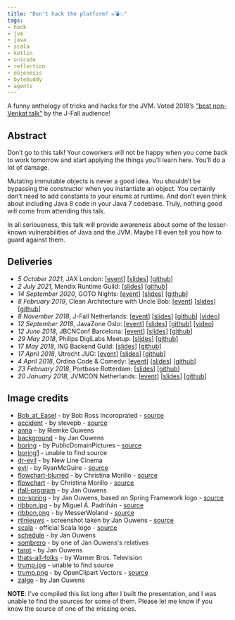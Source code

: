 ```yaml
---
title: "Don't hack the platform? ☠️💣💥"
tags:
- hack
- jvm
- java
- scala
- kotlin
- unicode
- reflection
- objenesis
- bytebuddy
- agents
---
```

A funny anthology of tricks and hacks for the JVM. Voted 2018’s ["best non-Venkat talk"](https://nljug.org/nieuws/j-fall-2018-the-top-10-sessions/) by the J-Fall audience!

## Abstract
Don’t go to this talk! Your coworkers will not be happy when you come back to work tomorrow and start applying the things you’ll learn here. You’ll do a lot of damage.

Mutating immutable objects is never a good idea. You shouldn’t be bypassing the constructor when you instantiate an object. You certainly don’t need to add constants to your enums at runtime. And don’t even think about including Java 8 code in your Java 7 codebase. Truly, nothing good will come from attending this talk.

In all seriousness, this talk will provide awareness about some of the lesser-known vulnerabilities of Java and the JVM. Maybe I’ll even tell you how to guard against them.

## Deliveries
* _5 October 2021_, JAX London: [[event](https://jaxlondon.com/program/)] [[slides](../slides/donthack/2021-10-05-jax-london)] [[github](https://github.com/jqno/talks/tree/main/_slides/donthack/2021-10-05-jax-london)]
* _2 July 2021_, Mendix Runtime Guild: [[slides](../slides/donthack/2021-07-02-mendix)] [[github](https://github.com/jqno/talks/tree/main/_slides/donthack/2021-07-02-mendix)]
* _14 September 2020_, GOTO Nights: [[event](https://www.meetup.com/GOTO-Nights-Amsterdam/events/273095070/)] [[slides](../slides/donthack/2020-09-14-goto-nights)] [[github](https://github.com/jqno/talks/tree/main/_slides/donthack/2020-09-14-goto-nights)]
* _8 February 2019_, Clean Architecture with Uncle Bob: [[event](https://www.meetup.com/Utrecht-Java-User-Group/events/257794904/)] [[slides](../slides/donthack/2019-02-08-uncle-bob-utrecht)] [[github](https://github.com/jqno/talks/tree/main/_slides/donthack/2019-02-08-uncle-bob-utrecht)]
* _8 November 2018_, J-Fall Netherlands: [[event](https://2018.jfall.nl/sessions/dont-hack-the-jvm/)] [[slides](http://jqno.nl/dont-hack-the-platform-talk/2018-11-08-jfall/)] [[github](https://github.com/jqno/talks/tree/main/_slides/donthack/2018-11-08-jfall)] [[video](https://www.youtube.com/watch?v=3750lsxn8m8)]
* _12 September 2018_, JavaZone Oslo: [[event](https://2018.javazone.no/)] [[slides](http://jqno.nl/dont-hack-the-platform-talk/2018-09-12-javazone/)] [[github](https://github.com/jqno/talks/tree/main/_slides/donthack/2018-09-12-javazone)] [[video](https://vimeo.com/289655964)]
* _12 June 2018_, JBCNConf Barcelona: [[event](http://www.jbcnconf.com/2018/infoSpeaker.html?ref=SmFuT3V3ZW5zamFuLm91d2Vuc0BnbWFpbC5jb20=)] [[slides](http://jqno.nl/dont-hack-the-platform-talk/2018-06-12-jbcnconf/)] [[github](https://github.com/jqno/talks/tree/main/_slides/donthack/2018-06-12-jbcnconf)]
* _29 May 2018_, Philips DigiLabs Meetup: [[slides](../slides/donthack/2018-05-29-philips/)] [[github](http://github.com/jqno/talks/tree/main/_slides/donthack/2018-05-29-philips)]
* _17 May 2018_, ING Backend Guild: [[slides](../slides/donthack-2018-05-17-ing/)] [[github](https://github.com/jqno/talks/tree/main/_slides/donthack/2018-05-17-ing)]
* _17 April 2018_, Utrecht JUG: [[event](https://www.meetup.com/Utrecht-Java-User-Group/events/247737886/)] [[slides](http://jqno.nl/dont-hack-the-platform-talk/2018-04-17-utrecht-jug/)] [[github](https://github.com/jqno/talks/tree/main/_slides/donthack/2018-04-17-utrecht-jug)]
* _4 April 2018_, Ordina Code & Comedy: [[event](https://codeandcomedy.nl/)] [[slides](../slides/donthack/2018-04-04-ordina-code-&-comedy/)] [[github](https://github.com/jqno/talks/tree/main/_slides/donthack/2018-04-04-ordina-code-&-comedy)]
* _23 February 2018_, Portbase Rotterdam: [[slides](../slides/donthack/2018-02-23-portbase/)] [[github](https://github.com/jqno/talks/tree/main/_slides/donthack/2018-02-23-portbase)]
* _20 January 2018_, JVMCON Netherlands: [[event](https://jvmcon.com/)] [[slides](http://jqno.nl/dont-hack-the-platform-talk/2018-01-30-jvmcon/)] [[github](https://github.com/jqno/talks/tree/main/_slides/donthack/2018-01-30-jvmcon)]

## Image credits
* [Bob_at_Easel](/talks/slides/donthack/images/Bob_at_Easel.jpg) - by Bob Ross Incoroprated - [source](https://en.wikipedia.org/wiki/File:Bob_at_Easel.jpg)
* [accident](/talks/slides/donthack/images/accident.jpg) - by stevepb - [source](https://pixabay.com/photos/slip-up-danger-careless-slippery-709045/)
* [anna](/talks/slides/donthack/images/anna.jpg) - by Riemke Ouwens
* [background](/talks/slides/donthack/images/background.jpg) - by Jan Ouwens
* [boring](/talks/slides/donthack/images/boring.jpg) - by PublicDomainPictures - [source](https://pixabay.com/photos/book-bored-college-education-15584/)
* [boring1](/talks/slides/donthack/images/boring1.jpg) - unable to find source
* [dr-evil](/talks/slides/donthack/images/dr-evil.jpg) - by New Line Cinema
* [evil](/talks/slides/donthack/images/evil.jpg) - by RyanMcGuire - [source](https://pixabay.com/photos/suit-business-man-business-man-673697/)
* [flowchart-blurred](/talks/slides/donthack/images/flowchart-blurred.jpg) - by Christina Morillo - [source](https://www.pexels.com/photo/white-dry-erase-board-with-red-diagram-1181311/)
* [flowchart](/talks/slides/donthack/images/flowchart.jpg) - by Christina Morillo - [source](https://www.pexels.com/photo/white-dry-erase-board-with-red-diagram-1181311/)
* [jfall-program](/talks/slides/donthack/images/jfall-program.jpg) - by Jan Ouwens
* [no-spring](/talks/slides/donthack/images/no-spring.png) - by Jan Ouwens, based on Spring Framework logo - [source](https://spring.io)
* [ribbon.jpg](/talks/slides/donthack/images/ribbon.jpg) - by Miguel Á. Padriñán - [source](https://www.pexels.com/photo/breast-cancer-awareness-on-teal-wooden-surface-579474/)
* [ribbon.png](/talks/slides/donthack/images/ribbon.png) - by MesserWoland - [source](https://commons.wikimedia.org/wiki/File:Purple_ribbon.svg)
* [rtlnieuws](/talks/slides/donthack/images/rtlnieuws.png) - screenshot taken by Jan Ouwens - [source](https://www.rtlnieuws.nl/nieuws/nederland/artikel/223651/zo-werkt-het-softwaresysteem-dat-onze-stemmen-telt)
* [scala](/talks/slides/donthack/images/scala.png) - official Scala logo - [source](https://scala-lang.org/)
* [schedule](/talks/slides/donthack/images/schedule.png) - by Jan Ouwens
* [sombrero](/talks/slides/donthack/images/sombrero.jpg) - by one of Jan Ouwens's relatives
* [tarot](/talks/slides/donthack/images/tarot.jpg) - by Jan Ouwens
* [thats-all-folks](/talks/slides/donthack/images/thats-all-folks.png) - by Warner Bros. Television
* [trump.jpg](/talks/slides/donthack/images/trump.jpg) - unable to find source
* [trump.png](/talks/slides/donthack/images/trump.png) - by OpenClipart Vectors - [source](https://pixabay.com/vectors/cartoon-celebrity-comic-2026571/)
* [zalgo](/talks/slides/donthack/images/zalgo.png) - by Jan Ouwens

**NOTE**: I've compiled this list long after I built the presentation, and I was unable to find the sources for some of them. Please let me know if you know the source of one of the missing ones.
